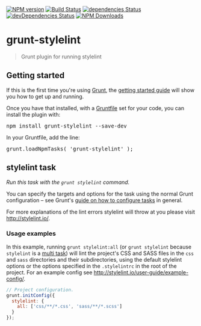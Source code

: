 [![NPM version](https://badge.fury.io/js/grunt-stylelint.svg)](http://badge.fury.io/js/grunt-stylelint)
[![Build Status](https://travis-ci.org/wikimedia/grunt-stylelint.svg?branch=master)](https://travis-ci.org/wikimedia/grunt-stylelint)
[![dependencies Status](https://david-dm.org/wikimedia/grunt-stylelint/status.svg)](https://david-dm.org/wikimedia/grunt-stylelint)
[![devDependencies Status](https://david-dm.org/wikimedia/grunt-stylelint/dev-status.svg)](https://david-dm.org/wikimedia/grunt-stylelint?type=dev)
[![NPM Downloads](https://img.shields.io/npm/dm/grunt-stylelint.svg)](https://www.npmjs.org/package/grunt-stylelint) 

# grunt-stylelint
> Grunt plugin for running stylelint

## Getting started

If this is the first time you're using [Grunt](http://gruntjs.com/), the [getting started guide](http://gruntjs.com/getting-started) will show you how to get up and running.

Once you have that installed, with a [Gruntfile](http://gruntjs.com/sample-gruntfile) set for your code, you can install the plugin with:

<pre lang=shell>
npm install grunt-stylelint --save-dev
</pre>

In your Gruntfile, add the line:

<pre lang=js>
grunt.loadNpmTasks( 'grunt-stylelint' );
</pre>

## stylelint task

_Run this task with the `grunt stylelint` command._

You can specify the targets and options for the task using the normal Grunt configuration – see Grunt's [guide on how to configure tasks](http://gruntjs.com/configuring-tasks) in general.

For more explanations of the lint errors stylelint will throw at you please visit http://stylelint.io/.

### Usage examples

In this example, running `grunt stylelint:all` (or `grunt stylelint` because `stylelint` is a [multi task](http://gruntjs.com/configuring-tasks#task-configuration-and-targets)) will lint the project's CSS and SASS files in the `css` and `sass` directories and their subdirectories, using the default stylelint options or the options specified in the `.stylelintrc` in the root of the project. For an example config see http://stylelint.io/user-guide/example-config/.

```js
// Project configuration.
grunt.initConfig({
  stylelint: {
    all: ['css/**/*.css', 'sass/**/*.scss']
  }
});
```